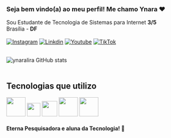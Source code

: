 ### Seja bem vindo(a) ao meu perfil! Me chamo Ynara ❤️
Sou Estudante de Tecnologia de Sistemas para Internet <strong>3/5</strong><br>
Brasília - <strong>DF</strong> <br><br>
[![Instagram](https://img.shields.io/badge/Instagram-E4405F?style=for-the-badge&logo=instagram&logoColor=white)](https://www.instagram.com/accounts/onetap/?next=%2F)
[![Linkdin](https://img.shields.io/badge/LinkedIn-0077B5?style=for-the-badge&logo=linkedin&logoColor=white)](https://www.linkedin.com/in/ynara-lira-ventura-797a341b7/)
[![Youtube](https://img.shields.io/badge/YouTube-FF0000?style=for-the-badge&logo=youtube&logoColor=white)](https://www.youtube.com/channel/UCfTPnFdC2xBQegg7aBZuDGw)
[![TikTok](https://img.shields.io/badge/TikTok-000000?style=for-the-badge&logo=tiktok&logoColor=white)](https://www.tiktok.com/@ynara_ventura)
<br><br>

![ynaralira GitHub stats](https://github-readme-stats.vercel.app/api?username=ynaralira&show_icons=true&theme=radical)
<br><br>
## Tecnologias que utilizo
<img src="https://upload.wikimedia.org/wikipedia/commons/thumb/6/61/HTML5_logo_and_wordmark.svg/800px-HTML5_logo_and_wordmark.svg.png" width="50pm"></img>
<img src="https://wikiimg.tojsiabtv.com/wikipedia/commons/thumb/d/d5/CSS3_logo_and_wordmark.svg/1200px-CSS3_logo_and_wordmark.svg.png" width="35pm"></img>
<img src="https://upload.wikimedia.org/wikipedia/commons/thumb/9/99/Unofficial_JavaScript_logo_2.svg/640px-Unofficial_JavaScript_logo_2.svg.png" width="40pm"></img>
<img src="https://getbootstrap.com.br/docs/4.1/assets/img/bootstrap-stack.png" width="50pm"></img>
<img src="https://inforchannel.com.br/wp-content/uploads/2021/03/e2d2f80e-java-logo.png" width="50pm"></img>
<br>
#### Eterna Pesquisadora e aluna da Tecnologia! 💖



